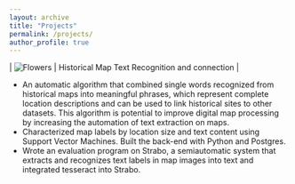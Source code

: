 ```yaml
---
layout: archive
title: "Projects"
permalink: /projects/
author_profile: true
---
```



| ![Flowers](https://haowenlin.github.io/images/profile.png) | Historical Map Text Recognition and connection |
   
* An automatic algorithm that combined single words recognized from historical maps into meaningful phrases, which represent complete location descriptions and can be used to link historical sites to other datasets. This algorithm is potential to improve digital map processing by increasing the automation of text extraction on maps.
* Characterized map labels by location size and text content using Support Vector Machines. Built the back-end with Python and Postgres. 
* Wrote an evaluation program on Strabo, a semi­automatic system that extracts and recognizes text labels in map images into text and integrated tesseract into Strabo.



